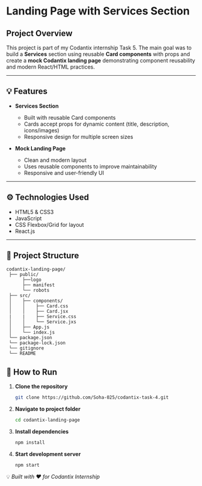 # Landing Page with Services Section

## Project Overview

This project is part of my Codantix internship Task 5. The main goal was to build a **Services** section using reusable **Card components** with props and create a **mock Codantix landing page** demonstrating component reusability and modern React/HTML practices.

---

## 💡 Features

- **Services Section**  
  - Built with reusable Card components  
  - Cards accept props for dynamic content (title, description, icons/images)  
  - Responsive design for multiple screen sizes

- **Mock Landing Page**  
  - Clean and modern layout  
  - Uses reusable components to improve maintainability  
  - Responsive and user-friendly UI

---

## ⚙️ Technologies Used

- HTML5 & CSS3  
- JavaScript  
- CSS Flexbox/Grid for layout  
- React.js

---

## 📂 Project Structure

```
codantix-landing-page/
 ├── public/
      ├──logo
      ├── manifest
      └── robots
 ├── src/
 │    ├── components/
 │    │    ├── Card.css
 │    │    ├── Card.jsx
 |    |    ├── Service.css
 │    │    └── Service.jxs
 │    ├── App.js
 │    └── index.js
 └── package.json
 └── package-lock.json
 └── gitignore
 └── README

```
## 🚀 How to Run

1. **Clone the repository**

   ```bash
   git clone https://github.com/Soha-025/codantix-task-4.git
   ```
2. **Navigate to project folder**

   ```bash
   cd codantix-landing-page
   ```
3. **Install dependencies**

   ```bash
   npm install
   ```
4. **Start development server**

   ```bash
   npm start
   ```
   
💡 *Built with ❤️ for Codantix Internship*
